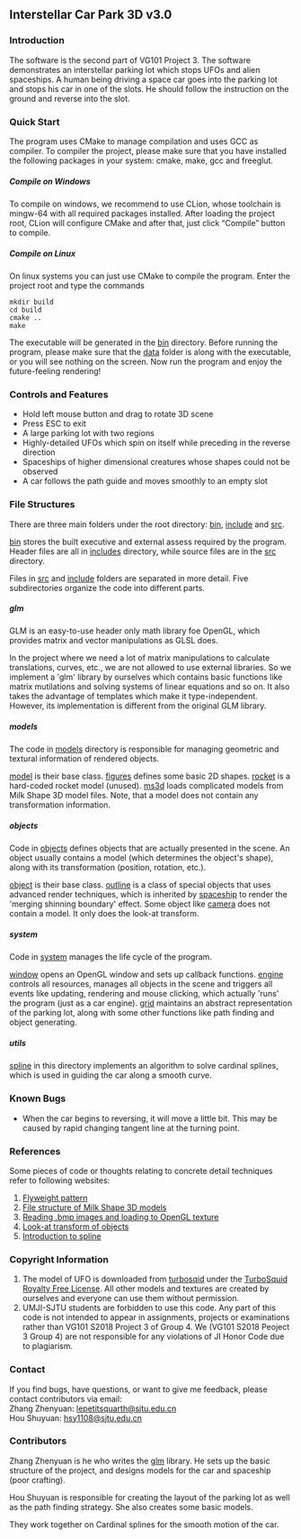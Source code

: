 ## Interstellar Car Park 3D v3.0

### Introduction
The software is the second part of VG101 Project 3.
The software demonstrates an interstellar parking lot which stops UFOs and alien spaceships. A human being driving a space car goes into the parking lot and stops his car in one of the slots. He should follow the instruction on the ground and reverse into the slot.

###	Quick Start
The program uses CMake to manage compilation and uses GCC as compiler.
To compiler the project, please make sure that you have installed the following packages in your system:
cmake, make, gcc and freeglut.
##### Compile on Windows
To compile on windows, we recommend to use CLion,
whose toolchain is mingw-64 with all required packages installed.
After loading the project root, CLion will configure CMake and after that,
just click “Compile” button to compile.
##### Compile on Linux
On linux systems you can just use CMake to compile the program.
Enter the project root and type the commands
```
mkdir build
cd build
cmake ..
make
```
The executable will be generated in the [bin](./bin) directory. Before running the program, please make sure that the
[data](./bin/data) folder is along with the executable,
or you will see nothing on the screen.
Now run the program and enjoy the future-feeling rendering!

### Controls and Features
* Hold left mouse button and drag to rotate 3D scene
* Press ESC to exit
* A large parking lot with two regions
* Highly-detailed UFOs which spin on itself while preceding in the reverse direction
* Spaceships of higher dimensional creatures whose shapes could not be observed
* A car follows the path guide and moves smoothly to an empty slot
 
###	File Structures
There are three main folders under the root directory:
[bin](./bin), [include](./include) and [src](./src).

[bin](./bin) stores the built executive and external assess required by the program.
Header files are all in [includes](./include) directory,
while source files are in the [src](./src) directory.

Files in [src](./src) and [include](./include) folders are separated in more detail.
Five subdirectories organize the code into different parts.
##### glm
GLM is an easy-to-use header only math library foe OpenGL, which provides matrix and vector manipulations as GLSL does.

In the project where we need a lot of matrix manipulations to calculate translations, curves, etc.,
we are not allowed to use external libraries.
So we implement a 'glm' library by ourselves which contains basic functions like matrix mutilations and solving systems of linear equations and so on.
It also takes the advantage of templates which make it type-independent.
However, its implementation is different from the original GLM library.

##### models
The code in [models](./src/models) directory is responsible for managing geometric and textural information of rendered objects.

[model](./include/models/model.h) is their base class.
[figures](./include/models/figures.h) defines some basic 2D shapes.
[rocket](./include/models/rocket.h) is a hard-coded rocket model (unused).
[ms3d](./include/models/ms3d.h) loads complicated models from Milk Shape 3D model files.
Note, that a model does not contain any transformation information.

##### objects
Code in [objects](./src/objects) defines objects that are actually presented in the scene.
An object usually contains a model (which determines the object's shape), along with its transformation (position, rotation, etc.).

[object](./include/objects/object.h) is their base class.
[outline](./include/objects/outline.h) is a class of special objects that uses advanced render techniques,
which is inherited by [spaceship](./include/objects/spaceship.h) to render the 'merging shinning boundary' effect.
Some object like [camera](./include/objects/camera.h) does not contain a model.
It only does the look-at transform.

##### system
Code in [system](./src/system) manages the life cycle of the program.

[window](./include/system/window.h) opens an OpenGL window and sets up callback functions.
[engine](./include/system/engine.h) controls all resources,
manages all objects in the scene and triggers all events like updating,
rendering and mouse clicking, which actually 'runs' the program (just as a car engine).
[grid](./include/system/grid.h) maintains an abstract representation of the parking lot,
along with some other functions like path finding and object generating.

##### utils
[spline](./include/utils/spline.h) in this directory implements an algorithm to solve cardinal splines,
which is used in guiding the car along a smooth curve.

### Known Bugs
* When the car begins to reversing, it will move a little bit. This may be caused by rapid changing tangent line at the turning point.

### References
Some pieces of code or thoughts relating to concrete detail techniques refer to following websites:
1. [Flyweight pattern](http://en.wikipedia.org/wiki/Flyweight_pattern)
2. [File structure of Milk Shape 3D models](http://paulbourke.net/dataformats/ms3d)
3. [Reading .bmp images and loading to OpenGL texture](https://stackoverflow.com/questions/41858408/how-to-load-texture-opengl)
4. [Look-at transform of objects](https://stackoverflow.com/questions/6992541/opengl-rotation-in-given-direction)
5. [Introduction to spline](https://blog.csdn.net/zju_fish1996/article/details/52735947)

### Copyright Information
1. The model of UFO is downloaded from [turbosqid](https://www.turbosquid.com) under the [TurboSquid Royalty Free License](https://blog.turbosquid.com/royalty-free-license/).
All other models and textures are created by ourselves and everyone can use them without permission.
2. UMJI-SJTU students are forbidden to use this code.
Any part of this code is not intended to appear in assignments, projects or examinations rather than VG101 S2018 Project 3 of Group 4.
We (VG101 S2018 Peoject 3 Group 4) are not responsible for any violations of JI Honor Code due to plagiarism.

### Contact
If you find bugs, have questions, or want to give me feedback, please contact contributors via email:\
Zhang Zhenyuan: lepetitsquarth@sjtu.edu.cn\
Hou Shuyuan: hsy1108@sjtu.edu.cn

### Contributors
Zhang Zhenyuan is he who writes the [glm](./include/glm) library.
He sets up the basic structure of the project, and designs models for the car and spaceship (poor crafting).

Hou Shuyuan is responsible for creating the layout of the parking lot as well as the path finding strategy. She also creates some basic models.

They work together on Cardinal splines for the smooth motion of the car.
